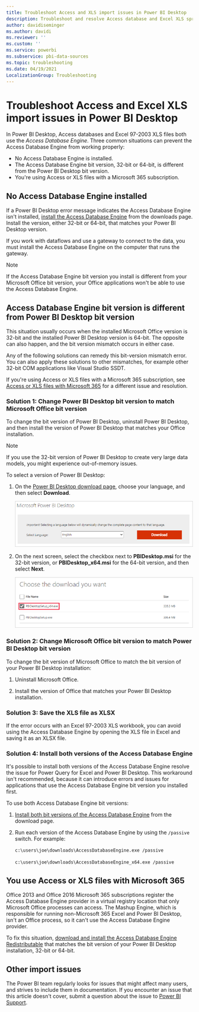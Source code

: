 ```yaml
---
title: Troubleshoot Access and XLS import issues in Power BI Desktop
description: Troubleshoot and resolve Access database and Excel XLS spreadsheet import issues in Power BI Desktop and Power Query Editor.
author: davidiseminger
ms.author: davidi
ms.reviewer: ''
ms.custom: ''
ms.service: powerbi
ms.subservice: pbi-data-sources
ms.topic: troubleshooting
ms.date: 04/19/2021
LocalizationGroup: Troubleshooting
---
```

# Troubleshoot Access and Excel XLS import issues in Power BI Desktop

In Power BI Desktop, Access databases and Excel 97-2003 XLS files both use the *Access Database Engine*. Three common situations can prevent the Access Database Engine from working properly:

- No Access Database Engine is installed.
- The Access Database Engine bit version, 32-bit or 64-bit, is different from the Power BI Desktop bit version.
- You're using Access or XLS files with a Microsoft 365 subscription.

<a name="situation-1-no-access-database-engine-is-installed"></a>
## No Access Database Engine installed

If a Power BI Desktop error message indicates the Access Database Engine isn't installed, [install the Access Database Engine](https://www.microsoft.com/download/details.aspx?id=13255) from the downloads page. Install the version, either 32-bit or 64-bit, that matches your Power BI Desktop version.

If you work with dataflows and use a gateway to connect to the data, you must install the Access Database Engine on the computer that runs the gateway.

>[!NOTE]
>If the Access Database Engine bit version you install is different from your Microsoft Office bit version, your Office applications won't be able to use the Access Database Engine.

<a name="situation-2-the-access-database-engine-bit-version-32-bit-or-64-bit-is-different-from-your-power-bi-desktop-bit-version"></a>
## Access Database Engine bit version is different from Power BI Desktop bit version

This situation usually occurs when the installed Microsoft Office version is 32-bit and the installed Power BI Desktop version is 64-bit. The opposite can also happen, and the bit version mismatch occurs in either case.

Any of the following solutions can remedy this bit-version mismatch error. You can also apply these solutions to other mismatches, for example other 32-bit COM applications like Visual Studio SSDT.

If you're using Access or XLS files with a Microsoft 365 subscription, see [Access or XLS files with Microsoft 365](#situation-3-trouble-using-access-or-xls-files-with-a-microsoft-365-subscription) for a different issue and resolution.

### Solution 1: Change Power BI Desktop bit version to match Microsoft Office bit version

To change the bit version of Power BI Desktop, uninstall Power BI Desktop, and then install the version of Power BI Desktop that matches your Office installation.

>[!NOTE]
>If you use the 32-bit version of Power BI Desktop to create very large data models, you might experience out-of-memory issues.

To select a version of Power BI Desktop:

1. On the [Power BI Desktop download page](https://www.microsoft.com/download/details.aspx?id=58494), choose your language, and then select **Download**.
   
   ![Screenshot of the Download button on the Power BI Desktop download page.](media/desktop-access-database-errors/desktop-access-errors-1.png)
   
1. On the next screen, select the checkbox next to **PBIDesktop.msi** for the 32-bit version, or **PBIDesktop_x64.msi** for the 64-bit version, and then select **Next**.

   ![Screenshot that shows choosing the bit version of the Power BI Desktop download.](media/desktop-access-database-errors/desktop-access-errors-2.png)

### Solution 2: Change Microsoft Office bit version to match Power BI Desktop bit version

To change the bit version of Microsoft Office to match the bit version of your Power BI Desktop installation:

1. Uninstall Microsoft Office.

2. Install the version of Office that matches your Power BI Desktop installation.

### Solution 3: Save the XLS file as XLSX

If the error occurs with an Excel 97-2003 XLS workbook, you can avoid using the Access Database Engine by opening the XLS file in Excel and saving it as an XLSX file.

### Solution 4: Install both versions of the Access Database Engine

It's possible to install both versions of the Access Database Engine resolve the issue for Power Query for Excel and Power BI Desktop. This workaround isn't recommended, because it can introduce errors and issues for applications that use the Access Database Engine bit version you installed first.

To use both Access Database Engine bit versions:

1. [Install both bit versions of the Access Database Engine](https://www.microsoft.com/download/details.aspx?id=13255) from the download page.

1. Run each version of the Access Database Engine by using the `/passive` switch. For example:

   ```console
   c:\users\joe\downloads\AccessDatabaseEngine.exe /passive

   c:\users\joe\downloads\AccessDatabaseEngine_x64.exe /passive
   ```

<a name="situation-3-trouble-using-access-or-xls-files-with-a-microsoft-365-subscription"></a>
## You use Access or XLS files with Microsoft 365

Office 2013 and Office 2016 Microsoft 365 subscriptions register the Access Database Engine provider in a virtual registry location that only Microsoft Office processes can access. The Mashup Engine, which is responsible for running non-Microsoft 365 Excel and Power BI Desktop, isn't an Office process, so it can't use the Access Database Engine provider.

To fix this situation, [download and install the Access Database Engine Redistributable](https://www.microsoft.com/download/details.aspx?id=13255) that matches the bit version of your Power BI Desktop installation, 32-bit or 64-bit.

## Other import issues

The Power BI team regularly looks for issues that might affect many users, and strives to include them in documentation. If you encounter an issue that this article doesn't cover, submit a question about the issue to [Power BI Support](https://powerbi.microsoft.com/support).

